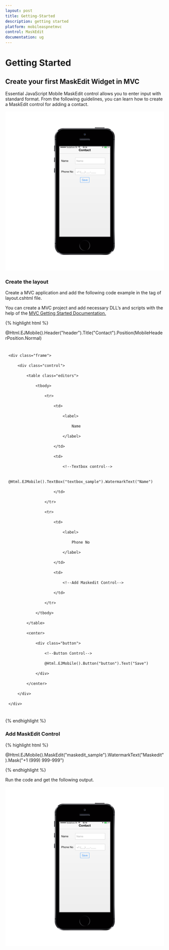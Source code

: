 ```yaml
---
layout: post
title: Getting-Started
description: getting started
platform: mobileaspnetmvc
control: MaskEdit
documentation: ug
---
```


# Getting Started

## Create your first MaskEdit Widget in MVC

Essential JavaScript Mobile MaskEdit control allows you to enter input with standard format. From the following guidelines, you can learn how to create a MaskEdit control for adding a contact.

![C:/Users/Vignesh Kumar/Desktop/screen.png](Getting-Started_images/Getting-Started_img1.png)

### Create the layout

Create a MVC application and add the following code example in the <body> tag of layout.cshtml file.

You can create a MVC project and add necessary DLL’s and scripts with the help of the [MVC Getting Started Documentation.](http://docs.syncfusion.com/js/)

{% highlight html %}

@Html.EJMobile().Header("header").Title("Contact").Position(MobileHeaderPosition.Normal)

<div class="sample" style="padding:10px">

    <div class="frame">

        <div class="control">

            <table class="editors">

                <tbody>

                    <tr>

                        <td>

                            <label>

                                Name

                            </label>

                        </td>

                        <td>

                            <!--Textbox control-->

                            @Html.EJMobile().TextBox("textbox_sample").WatermarkText("Name")                            

                        </td>

                    </tr>

                    <tr>

                        <td>

                            <label>

                                Phone No

                            </label>

                        </td>

                        <td>

                            <!--Add Maskedit Control-->

                        </td>

                    </tr>

                </tbody>

            </table>

            <center>

                <div class="button">

                    <!--Button Control-->

                    @Html.EJMobile().Button("button").Text("Save")                    

                </div>

            </center>

        </div>

    </div>

</div>

{% endhighlight %}

### Add MaskEdit Control

{% highlight html %}

@Html.EJMobile().MaskEdit("maskedit_sample").WatermarkText("Maskedit").Mask("+1 (999) 999-999")

{% endhighlight %}

Run the code and get the following output.

![C:/Users/Vignesh Kumar/Desktop/screen.png](Getting-Started_images/Getting-Started_img2.png)



